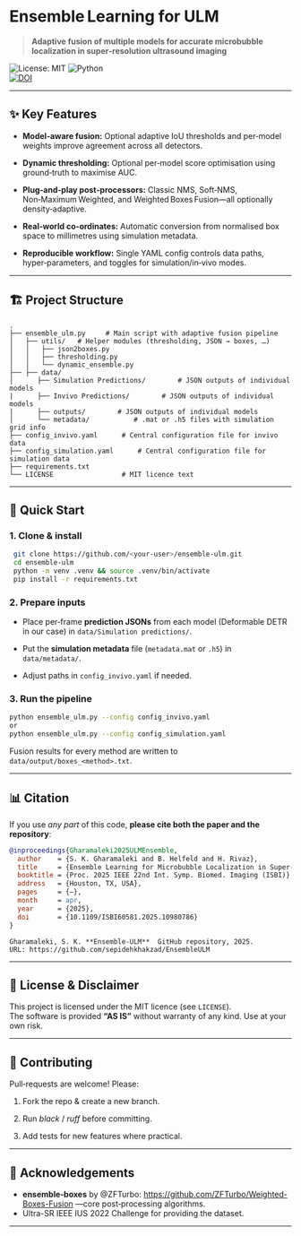 
# Ensemble Learning for ULM

> **Adaptive fusion of multiple models for accurate microbubble localization in super‑resolution ultrasound imaging**

![License: MIT](https://img.shields.io/badge/License-MIT-blue.svg) ![Python](https://img.shields.io/badge/Python-3.9%20%7C%203.10-blue)  
[![DOI](https://zenodo.org/badge/DOI/10.1109/ISBI60581.2025.10980786.svg)](https://doi.org/10.1109/ISBI60581.2025.10980786)

----------

## ✨ Key Features

-   **Model‑aware fusion:** Optional adaptive IoU thresholds and per‑model weights improve agreement across all detectors.
    
-   **Dynamic thresholding:** Optional per‑model score optimisation using ground‑truth to maximise AUC.
    
-   **Plug‑and‑play post‑processors:** Classic NMS, Soft‑NMS, Non‑Maximum Weighted, and Weighted Boxes Fusion—all optionally density‑adaptive.
    
-   **Real‑world co‑ordinates:** Automatic conversion from normalised box space to millimetres using simulation metadata.
    
-   **Reproducible workflow:** Single YAML config controls data paths, hyper‑parameters, and toggles for simulation/in‑vivo modes.
    

----------

## 🏗️ Project Structure

```
.
├── ensemble_ulm.py     # Main script with adaptive fusion pipeline
│   ├── utils/   # Helper modules (thresholding, JSON → boxes, …)
│   │   ├── json2boxes.py
│   │   ├── thresholding.py
│   │   └── dynamic_ensemble.py           
├── ├── data/
│      ├── Simulation Predictions/        # JSON outputs of individual models
|      ├── Invivo Predictions/        # JSON outputs of individual models
|      ├── outputs/        # JSON outputs of individual models
│      └── metadata/           # .mat or .h5 files with simulation grid info
├── config_invivo.yaml      # Central configuration file for invivo data
├── config_simulation.yaml      # Central configuration file for simulation data
├── requirements.txt
└── LICENSE                 # MIT licence text

```

----------

## 🚀 Quick Start

### 1. Clone & install

```bash
 git clone https://github.com/<your‑user>/ensemble‑ulm.git
 cd ensemble‑ulm
 python -m venv .venv && source .venv/bin/activate
 pip install -r requirements.txt

```

### 2. Prepare inputs

-   Place per‑frame **prediction JSONs** from each model (Deformable DETR in our case) in `data/Simulation predictions/`.
    
-   Put the **simulation metadata** file (`metadata.mat` or `.h5`) in `data/metadata/`.
    
-   Adjust paths in `config_invivo.yaml` if needed.
    

### 3. Run the pipeline

```bash
python ensemble_ulm.py --config config_invivo.yaml
or
python ensemble_ulm.py --config config_simulation.yaml

```

Fusion results for every method are written to `data/output/boxes_<method>.txt`.

----------


## 📊 Citation

If you use _any part_ of this code, **please cite both the paper and the repository**:

```bibtex
@inproceedings{Gharamaleki2025ULMEnsemble,
  author    = {S. K. Gharamaleki and B. Helfeld and H. Rivaz},
  title     = {Ensemble Learning for Microbubble Localization in Super‑Resolution Ultrasound},
  booktitle = {Proc. 2025 IEEE 22nd Int. Symp. Biomed. Imaging (ISBI)},
  address   = {Houston, TX, USA},
  pages     = {—},
  month     = apr,
  year      = {2025},
  doi       = {10.1109/ISBI60581.2025.10980786}
}

```

```text
Gharamaleki, S. K. **Ensemble‑ULM**  GitHub repository, 2025.  
URL: https://github.com/sepidehkhakzad/EnsembleULM

```

----------

## 🔖 License & Disclaimer

This project is licensed under the MIT licence (see `LICENSE`).  
The software is provided **“AS IS”** without warranty of any kind. Use at your own risk.

----------

## 🤝 Contributing

Pull‑requests are welcome! Please:

1.  Fork the repo & create a new branch.
    
2.  Run _black_ / _ruff_ before committing.
    
3.  Add tests for new features where practical.
    

----------

## 🙏 Acknowledgements

-   **ensemble‑boxes** by @ZFTurbo: https://github.com/ZFTurbo/Weighted-Boxes-Fusion —core post‑processing algorithms.
- Ultra-SR IEEE IUS 2022 Challenge for providing the dataset. 
----------
